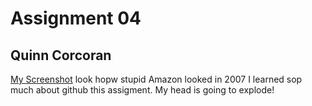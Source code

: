 # Assignment 04
## Quinn Corcoran
[My Screenshot](./images/Amazon2007.png) look hopw stupid Amazon looked in 2007
I learned sop much about github this assigment. My head is going to explode!
